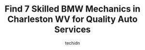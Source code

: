 ---
layout: ampstory
image: https://images.unsplash.com/photo-1634907076255-a56723f9b9ad?ixlib=rb-4.0.3&ixid=MnwxMjA3fDB8MHxwaG90by1wYWdlfHx8fGVufDB8fHx8&auto=format&fit=crop&w=640&h=853&q=80
author: techidn
featured: false
description: Trust your vehicles maintenance and repairs to the 7 best BMW Mechanic in Charleston WV, USA. With their extensive experience, cutting-edge technology, and commitment to customer satisfacti
title: Find 7 Skilled BMW Mechanics in Charleston WV for Quality Auto Services
cover:
   title: Find 7 Skilled BMW Mechanics in Charleston WV for Quality Auto Services
   subtitle: Rickpate
   background: https://images.unsplash.com/photo-1634907076255-a56723f9b9ad?ixlib=rb-4.0.3&ixid=MnwxMjA3fDB8MHxwaG90by1wYWdlfHx8fGVufDB8fHx8&auto=format&fit=crop&w=640&h=853&q=80

pages: 
 - layout: thirds
   top: <h1>#1 Dedicated Auto Body and Paint</h1>
   bottom: "<p>I was able to get the Roof Racks I have always wanted! They had the best price and was able to get the job done within an hour. I was able to make an appointment that bes</p>"
   background: https://www.knot35.com/toplist/wp-content/uploads/2023/06/best-bmw-mechanic-1-in-charleston-wv-1685836410.jpeg
   backgroundblur: true
 - layout: thirds
   top: <h1>#2 Copley Garage Inc</h1>
   bottom: "<p>1009 Central Ave, Charleston, WV 25302, United States</p>"
   background: https://www.knot35.com/toplist/wp-content/uploads/2023/06/best-bmw-mechanic-2-in-charleston-wv-1685836411.jpeg
   cta:
      link: https://www.knot35.com/toplist/find-7-skilled-bmw-mechanics-in-charleston-wv-for-quality-auto-services/
      text: Find 7 Skilled BMW Mechanics in Charleston WV for Quality Auto Services
 - layout: thirds
   top: <h1>#3 Chestnut Street Auto Service</h1>
   bottom: "<p>623 Chestnut St, Charleston, WV 25309, United States</p>"
   background: https://www.knot35.com/toplist/wp-content/uploads/2023/06/best-bmw-mechanic-3-in-charleston-wv-1685836411.jpeg
   cta:
      link: https://www.knot35.com/toplist/find-7-skilled-bmw-mechanics-in-charleston-wv-for-quality-auto-services/
      text: Find 7 Skilled BMW Mechanics in Charleston WV for Quality Auto Services
 - layout: thirds
   top: <h1>#4 Steve & Stacys Servicenter</h1>
   bottom: "<p>130 Virginia St W, Charleston, WV 25302, United States</p>"
   background: https://images.unsplash.com/photo-1484589065579-248aad0d8b13?ixlib=rb-4.0.3&ixid=MnwxMjA3fDB8MHxwaG90by1wYWdlfHx8fGVufDB8fHx8&auto=format&fit=crop&w=640&h=853&q=80
   cta:
      link: https://www.knot35.com/toplist/find-7-skilled-bmw-mechanics-in-charleston-wv-for-quality-auto-services/
      text: Find 7 Skilled BMW Mechanics in Charleston WV for Quality Auto Services
 - layout: thirds
   top: <h1>#5 Up the Creek Auto Repair and Towing</h1>
   bottom: "<p>3428 Chesterfield Ave, Charleston, WV 25304, United States</p>"
   background: https://images.unsplash.com/photo-1522441815192-d9f04eb0615c?ixlib=rb-4.0.3&ixid=MnwxMjA3fDB8MHxwaG90by1wYWdlfHx8fGVufDB8fHx8&auto=format&fit=crop&w=640&h=853&q=80
   cta:
      link: https://www.knot35.com/toplist/find-7-skilled-bmw-mechanics-in-charleston-wv-for-quality-auto-services/
      text: Find 7 Skilled BMW Mechanics in Charleston WV for Quality Auto Services
 - layout: thirds
   top: <h1>#6 Bigley Auto</h1>
   bottom: "<p>2360 Pennsylvania Ave, Charleston, WV 25302, United States</p>"
   background: https://images.unsplash.com/photo-1462556791646-c201b8241a94?ixlib=rb-4.0.3&ixid=MnwxMjA3fDB8MHxwaG90by1wYWdlfHx8fGVufDB8fHx8&auto=format&fit=crop&w=640&h=853&q=80
   cta:
      link: https://www.knot35.com/toplist/find-7-skilled-bmw-mechanics-in-charleston-wv-for-quality-auto-services/
      text: Find 7 Skilled BMW Mechanics in Charleston WV for Quality Auto Services
 - layout: thirds
   top: <h1>#7 JP Auto Repair</h1>
   bottom: "<p>516 Russell St, Charleston, WV 25302, United States</p>"
   background: https://images.unsplash.com/photo-1561679660-d00ee1e0dc8e?ixlib=rb-4.0.3&ixid=MnwxMjA3fDB8MHxwaG90by1wYWdlfHx8fGVufDB8fHx8&auto=format&fit=crop&w=640&h=853&q=80
   cta:
      link: https://www.knot35.com/toplist/find-7-skilled-bmw-mechanics-in-charleston-wv-for-quality-auto-services/
      text: Find 7 Skilled BMW Mechanics in Charleston WV for Quality Auto Services
 - layout: thirds
   middle: Continue reading...
   background: https://images.unsplash.com/photo-1553949345-eb786bb3f7ba?ixlib=rb-4.0.3&ixid=MnwxMjA3fDB8MHxwaG90by1wYWdlfHx8fGVufDB8fHx8&auto=format&fit=crop&w=640&h=853&q=80
   cta:
      link: https://www.knot35.com/toplist/find-7-skilled-bmw-mechanics-in-charleston-wv-for-quality-auto-services/
      text: Find 7 Skilled BMW Mechanics in Charleston WV for Quality Auto Services
      
---